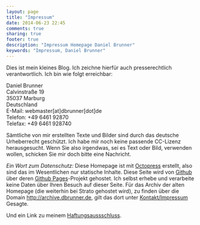 ```yaml
---
layout: page
title: "Impressum"
date: 2014-06-23 22:45
comments: true
sharing: true
footer: true
description: "Impressum Homepage Daniel Brunner"
keywords: "Impressum, Daniel Brunner"
---
```


Dies ist mein kleines Blog. Ich zeichne hierfür auch presserechtlich verantwortlich.
Ich bin wie folgt erreichbar:

Daniel Brunner  
Calvinstraße 19  
35037 Marburg   
Deutschland  
E-Mail: webmaster[at]dbrunner[dot]de  
Telefon: +49 6461 92870  
Telefax: +49 6461 928740  

Sämtliche von mir erstellten Texte und Bilder sind durch das deutsche Urheberrecht
geschützt. Ich habe mir noch keine passende CC-Lizenz herausgesucht. Wenn Sie also
irgendwas, sei es Text oder Bild, verwenden wollen, schicken Sie mir doch bitte
eine Nachricht.

*Ein Wort zum Datenschutz:* Diese Homepage ist mit
[Octopress](http://octopress.org) erstellt, also sind das im
Wesentlichen nur statische Inhalte. Diese Seite wird von
[Github](https://github.com) über deren [Github Pages](https://pages.github.com)-Projekt gehostet.  Ich selbst erhebe
und verarbeite keine Daten über Ihren Besuch auf dieser Seite. Für das
Archiv der alten Homepage (die weiterhin bei Strato gehostet wird), zu finden über die Domain
http://archive.dbrunner.de, gilt das dort unter
[Kontakt/Impressum](http://archive.dbrunner.de/kontakt.html) Gesagte.

Und ein Link zu meinem [Haftungsaussschluss](http://www.disclaimer.de/disclaimer.htm).


